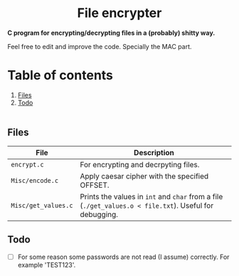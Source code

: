 <h1 align=center>File encrypter</h1>

**C program for encrypting/decrypting files in a (probably) shitty way.**

Feel free to edit and improve the code. Specially the MAC part.

# Table of contents
1. [Files](https://github.com/r4v10l1/file-encrypter#Files)
2. [Todo](https://github.com/r4v10l1/file-encrypter#Todo)
<br><br>

## Files
File                 | Description
---------------------|-------------------
`encrypt.c`          | For encrypting and decrpyting files.
`Misc/encode.c`      | Apply caesar cipher with the specified OFFSET.
`Misc/get_values.c`  | Prints the values in `int` and `char` from a file (`./get_values.o < file.txt`). Useful for debugging.

## Todo
- [ ] For some reason some passwords are not read (I assume) correctly. For example 'TEST123'.
